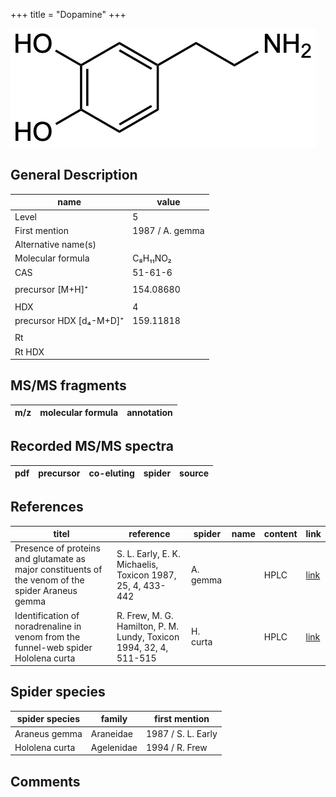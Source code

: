 +++
title = "Dopamine"
+++

![](/img/Dopamine.png)

## General Description

| name                    | value           |
|-------------------------|-----------------|
| Level                   | 5               |
| First mention           | 1987 / A. gemma |
| Alternative name(s)     |                 |
| Molecular formula       | C₈H₁₁NO₂        |
| CAS                     | 51-61-6         |
|                         |                 |
| precursor [M+H]⁺        | 154.08680       |
|                         |                 |
| HDX                     | 4               |
| precursor HDX [d₄-M+D]⁺ | 159.11818       |
|                         |                 |
| Rt                      |                 |
| Rt HDX                  |                 |



## MS/MS fragments

| m/z       | molecular formula | annotation        |
|-----------|-------------------|-------------------|


## Recorded MS/MS spectra

| pdf | precursor | co-eluting | spider    | source                       |
|-----|-----------|------------|-----------|------------------------------|



## References

| titel                                                                                             | reference                                                          | spider   | name | content | link                                         |
|---------------------------------------------------------------------------------------------------|--------------------------------------------------------------------|----------|------|---------|----------------------------------------------|
| Presence of proteins and glutamate as major constituents of the venom of the spider Araneus gemma | S. L. Early, E. K. Michaelis, Toxicon 1987, 25, 4, 433-442         | A. gemma |      | HPLC    | [link](https://doi.org/10.1016/0041-0101(87)90077-8) |
| Identification of noradrenaline in venom from the funnel-web spider Hololena curta                | R. Frew, M. G. Hamilton, P. M. Lundy, Toxicon 1994, 32, 4, 511-515 | H. curta |      | HPLC    | [link](https://doi.org/10.1016/0041-0101(94)90303-4) |

## Spider species

| spider species | family     | first mention      |
|----------------|------------|--------------------|
| Araneus gemma  | Araneidae  | 1987 / S. L. Early |
| Hololena curta | Agelenidae | 1994 / R. Frew     |

## Comments